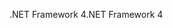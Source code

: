 <span data-ttu-id="e71be-101">.NET Framework 4</span><span class="sxs-lookup"><span data-stu-id="e71be-101">.NET Framework 4</span></span>